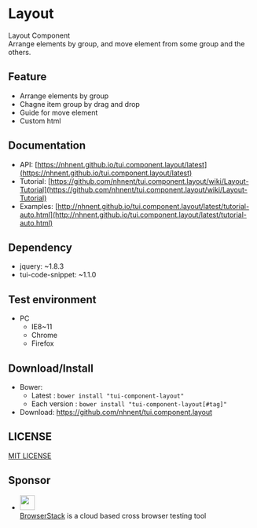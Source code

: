 Layout
===============
Layout Component<br>
Arrange elements by group, and move element from some group and the others.

## Feature
* Arrange elements by group
* Chagne item group by drag and drop
* Guide for move element
* Custom html

## Documentation
* API: [https://nhnent.github.io/tui.component.layout/latest](https://nhnent.github.io/tui.component.layout/latest)
* Tutorial: [https://github.com/nhnent/tui.component.layout/wiki/Layout-Tutorial](https://github.com/nhnent/tui.component.layout/wiki/Layout-Tutorial)
* Examples: [http://nhnent.github.io/tui.component.layout/latest/tutorial-auto.html](http://nhnent.github.io/tui.component.layout/latest/tutorial-auto.html)

## Dependency
* jquery: ~1.8.3
* tui-code-snippet: ~1.1.0

## Test environment
* PC
	* IE8~11
	* Chrome
	* Firefox

## Download/Install
* Bower:
   * Latest : `bower install "tui-component-layout"`
   * Each version : `bower install "tui-component-layout[#tag]"`
* Download: https://github.com/nhnent/tui.component.layout

## LICENSE
[MIT LICENSE](LICENSE)

## Sponsor
* <img src="https://cloud.githubusercontent.com/assets/12269563/12287774/8cf4d2c0-ba12-11e5-9fa8-0a9c452cca05.png" height="30"><br>
 [BrowserStack](https://www.browserstack.com/) is a cloud based cross browser testing tool
